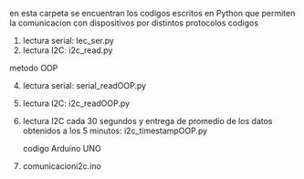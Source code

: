 en esta carpeta se encuentran los codigos escritos en Python que permiten la comunicacion con dispositivos por distintos protocolos
codigos 
1) lectura serial: lec_ser.py
2) lectura I2C: i2c_read.py
   
 
  metodo OOP

4) lectura serial: serial_readOOP.py
5) lectura I2C: i2c_readOOP.py
6) lectura I2C cada 30 segundos y entrega de promedio de los datos obtenidos a los 5 minutos:
   i2c_timestampOOP.py

   codigo Arduino UNO

7) comunicacioni2c.ino

